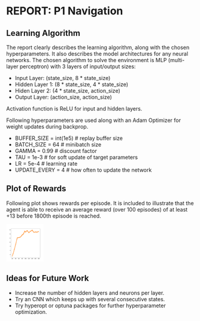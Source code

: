 # REPORT: P1 Navigation


## Learning Algorithm

The report clearly describes the learning algorithm, along with the chosen hyperparameters. It also describes the model architectures for any neural networks.
The chosen algorithm to solve the environment is MLP (multi-layer perceptron) with 3 layers of input/output sizes:

- Input Layer: (state_size, 8 * state_size)
- Hidden Layer 1: (8 * state_size, 4 * state_size)
- Hiden Layer 2: (4 * state_size, action_size)
- Output Layer: (action_size, action_size)

Activation function is ReLU for input and hidden layers.

Following hyperparameters are used along with an Adam Optimizer for weight updates during backprop.

- BUFFER_SIZE = int(1e5)  # replay buffer size
- BATCH_SIZE = 64         # minibatch size
- GAMMA = 0.99            # discount factor
- TAU = 1e-3              # for soft update of target parameters
- LR = 5e-4               # learning rate 
- UPDATE_EVERY = 4        # how often to update the network


## Plot of Rewards
	
Following plot shows rewards per episode. It is included to illustrate that the agent is able to receive an average reward (over 100 episodes) of at least +13 before 1800th episode is reached.

<img src="https://raw.githubusercontent.com/josemanuelcamacho/DRLND/master/P1_Navigation/score.png" width="100px" height="100px">

## Ideas for Future Work

- Increase the number of hidden layers and neurons per layer.
- Try an CNN which keeps up with several consecutive states.
- Try hyperopt or optuna packages for further hyperparameter optimization.

